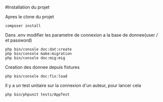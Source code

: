#Installation du projet

Apres le clone du projet  

    composer install
    
Dans .env modifier les parametre de connexion a la base de donnee(user / et password)

    php bin/console doc:dat:create
    php bin/console make:migration
    php bin/console doc:mig:mig

Creation des donnee depuis fixtures
    
    php bin/console doc:fix:load
    
Il y a un test unitaire sur la connexion d'un auteur, pour lancer cela

    php bin/phpunit tests/AppTest
    
    